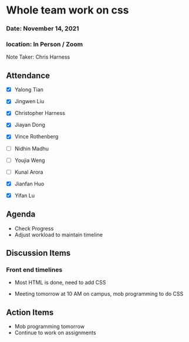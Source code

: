 # Whole team work on css

### Date: November 14, 2021

### location: In Person / Zoom

Note Taker: Chris Harness
## Attendance

- [x] Yalong Tian
- [x] Jingwen Liu
- [x] Christopher Harness 
- [x] Jiayan Dong 
- [x] Vince Rothenberg 
- [ ] Nidhin Madhu 
- [ ] Youjia Weng 
- [ ] Kunal Arora
- [x] Jianfan Huo
- [x] Yifan Lu 


## Agenda

* Check Progress
* Adjust workload to maintain timeline

## Discussion Items

### Front end timelines

* Most HTML is done, need to add CSS

* Meeting tomorrow at 10 AM on campus, mob programming to do CSS

## Action Items

* Mob programming tomorrow
* Continue to work on assignments
